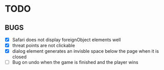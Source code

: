 # TODO

## BUGS
- [x] Safari does not display foreignObject elements well 
- [x] threat points are not clickable
- [x] dialog element generates an invisble space below the page when it is closed
- [ ] Bug on undo when the game is finished and the player wins